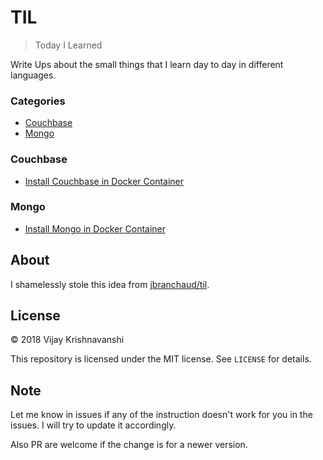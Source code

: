 # TIL

> Today I Learned

Write Ups about the small things that I learn day to day in different languages.

### Categories

* [Couchbase](#Couchbase)
* [Mongo](#Mongo)
### Couchbase
- [Install Couchbase in Docker Container](couchbase/install-couchbase-in-a-docker-container.md)

### Mongo
- [Install Mongo in Docker Container](mongo/install-mongo-in-a-docker-container.md)


## About

I shamelessly stole this idea from
[jbranchaud/til](https://github.com/jbranchaud/til).

## License

&copy; 2018 Vijay Krishnavanshi

This repository is licensed under the MIT license. See `LICENSE` for
details.

## Note

Let me know in issues if any of the instruction doesn't work for you in the issues. I will try to update it accordingly.

Also PR are welcome if the change is for a newer version. 

